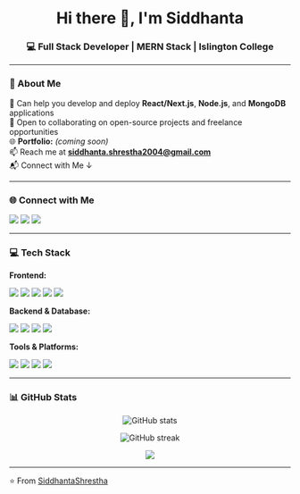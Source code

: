 <h1 align="center">Hi there 👋, I'm Siddhanta</h1>
<h3 align="center">💻 Full Stack Developer | MERN Stack | Islington College</h3>

---

### 💫 About Me  
🔭 Can help you develop and deploy **React/Next.js**, **Node.js**, and **MongoDB** applications  
👯 Open to collaborating on open-source projects and freelance opportunities  
🌐 **Portfolio:** *(coming soon)*  
📫 Reach me at **siddhanta.shrestha2004@gmail.com**  
📬 Connect with Me ↓  

---

### 🌐 Connect with Me  
<p align="left">
<a href="https://www.linkedin.com/in/siddhanta-shrestha-321207286/" target="_blank"><img src="https://img.shields.io/badge/LinkedIn-blue?style=for-the-badge&logo=linkedin" /></a>
<a href="mailto:siddhanta.shrestha2004@gmail.com"><img src="https://img.shields.io/badge/Email-D14836?style=for-the-badge&logo=gmail&logoColor=white" /></a>
<a href="https://siddhantashrestha.com.np/"><img src="https://img.shields.io/badge/Portfolio-black?style=for-the-badge&logo=firefox" /></a>
</p>

---

### 💻 Tech Stack
**Frontend:**  
<p>
  <img src="https://img.shields.io/badge/React-20232A?style=for-the-badge&logo=react&logoColor=61DAFB" />
  <img src="https://img.shields.io/badge/Next.js-000000?style=for-the-badge&logo=nextdotjs&logoColor=white" />
  <img src="https://img.shields.io/badge/HTML5-E34F26?style=for-the-badge&logo=html5&logoColor=white" />
  <img src="https://img.shields.io/badge/CSS3-1572B6?style=for-the-badge&logo=css3&logoColor=white" />
  <img src="https://img.shields.io/badge/TailwindCSS-38B2AC?style=for-the-badge&logo=tailwind-css&logoColor=white" />
</p>

**Backend & Database:**  
<p>
  <img src="https://img.shields.io/badge/Node.js-339933?style=for-the-badge&logo=nodedotjs&logoColor=white" />
  <img src="https://img.shields.io/badge/Express.js-000000?style=for-the-badge&logo=express&logoColor=white" />
  <img src="https://img.shields.io/badge/MongoDB-4EA94B?style=for-the-badge&logo=mongodb&logoColor=white" />
  <img src="https://img.shields.io/badge/MySQL-005C84?style=for-the-badge&logo=mysql&logoColor=white" />
</p>

**Tools & Platforms:**  
<p>
  <img src="https://img.shields.io/badge/Git-F05032?style=for-the-badge&logo=git&logoColor=white" />
  <img src="https://img.shields.io/badge/GitHub-181717?style=for-the-badge&logo=github&logoColor=white" />
  <img src="https://img.shields.io/badge/VS%20Code-0078D4?style=for-the-badge&logo=visual-studio-code&logoColor=white" />
  <img src="https://img.shields.io/badge/Postman-FF6C37?style=for-the-badge&logo=postman&logoColor=white" />
</p>

---

### 📊 GitHub Stats
<p align="center">
  <img src="https://github-readme-stats.vercel.app/api?username=SiddhantaShrestha&show_icons=true&theme=react" alt="GitHub stats" />
</p>
<p align="center">
  <img src="https://github-readme-streak-stats.herokuapp.com/?user=SiddhantaShrestha&theme=react" alt="GitHub streak" />
</p>
<p align="center">
  <img src="https://github-readme-stats.vercel.app/api/top-langs/?username=SiddhantaShrestha&layout=compact&theme=react" />
</p>

---

⭐️ From [SiddhantaShrestha](https://github.com/SiddhantaShrestha)
